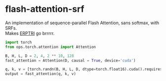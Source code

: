 # flash-attention-srf
An implementation of sequence-parallel Flash Attention, sans softmax, with SRFs.\
Makes [ERPTRI](https://erptri.com) go brrrrr.

```python
import torch
from ops.torch.attention import Attention

B, H, L, D = 2, 4, 2 ** 10, 128
fast_attention = Attention(D, causal = True, device='cuda')

q, k, v = [torch.randn(B, H, L, D, dtype=torch.float16).cuda().requires_grad_() for i in range(3)]
output = fast_attention(q, k, v)

```
